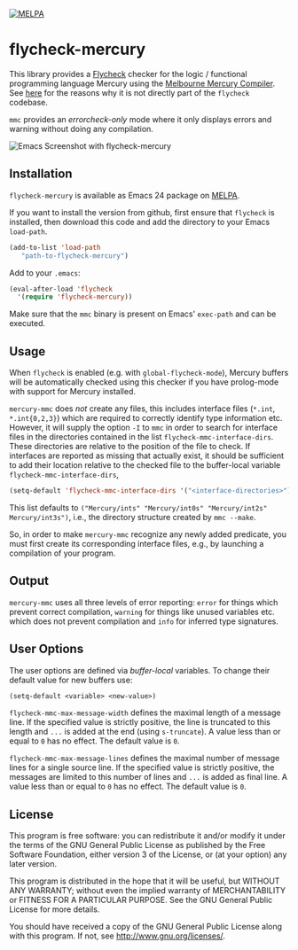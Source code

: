 [![MELPA](http://melpa.org/packages/flycheck-mercury-badge.svg)](http://melpa.org/#/flycheck-mercury)

flycheck-mercury
================

This library provides a [Flycheck](https://github.com/flycheck/flycheck) checker
for the logic / functional programming language Mercury using the [Melbourne
Mercury Compiler](http://mercurylang.org/). See
[here](https://github.com/flycheck/flycheck/pull/295) for the reasons why it is
not directly part of the `flycheck` codebase.

`mmc` provides an *errorcheck-only* mode where it only displays errors and
warning without doing any compilation.

![Emacs Screenshot with flycheck-mercury](https://github.com/flycheck/flycheck-mercury/raw/master/flycheck-mercury-screenshot.png)

Installation
------------

`flycheck-mercury` is available as Emacs 24 package on
[MELPA](http://melpa.org/).

If you want to install the version from github, first ensure that `flycheck` is
installed, then download this code and add the directory to your Emacs
`load-path`.

```lisp
(add-to-list 'load-path
   "path-to-flycheck-mercury")
```

Add to your `.emacs`:

```lisp
(eval-after-load 'flycheck
  '(require 'flycheck-mercury))
```

Make sure that the `mmc` binary is present on Emacs' `exec-path` and can be
executed.

Usage
-----

When `flycheck` is enabled (e.g. with `global-flycheck-mode`), Mercury buffers
will be automatically checked using this checker if you have prolog-mode with
support for Mercury installed.

`mercury-mmc` does *not* create any files, this includes interface files
(`*.int`, `*.int{0,2,3}`) which are required to correctly identify type
information etc. However, it will supply the option `-I` to `mmc` in order to
search for interface files in the directories contained in the list
`flycheck-mmc-interface-dirs`. These directories are relative to the position of
the file to check. If interfaces are reported as missing that actually exist, it
should be sufficient to add their location relative to the checked file to the
buffer-local variable `flycheck-mmc-interface-dirs`,

```lisp
(setq-default 'flycheck-mmc-interface-dirs '("<interface-directories>"))
```

This list defaults to `("Mercury/ints" "Mercury/int0s" "Mercury/int2s"
Mercury/int3s")`, i.e., the directory structure created by `mmc --make`.

So, in order to make `mercury-mmc` recognize any newly added predicate, you must
first create its corresponding interface files, e.g., by launching a compilation
of your program.

Output
------

`mercury-mmc` uses all three levels of error reporting: `error` for things which
prevent correct compilation, `warning` for things like unused variables
etc. which does not prevent compilation and `info` for inferred type signatures.

User Options
------------

The user options are defined via *buffer-local* variables. To change their
default value for new buffers use:

```lisp
(setq-default <variable> <new-value>)
```

`flycheck-mmc-max-message-width` defines the maximal length of a message line.
If the specified value is strictly positive, the line is truncated to this
length and `...` is added at the end (using `s-truncate`). A value less than or
equal to `0` has no effect. The default value is `0`.

`flycheck-mmc-max-message-lines` defines the maximal number of message lines for
a single source line.  If the specified value is strictly positive, the messages
are limited to this number of lines and `...` is added as final line. A value
less than or equal to `0` has no effect. The default value is `0`.


License
-------

This program is free software: you can redistribute it and/or modify it under
the terms of the GNU General Public License as published by the Free Software
Foundation, either version 3 of the License, or (at your option) any later
version.

This program is distributed in the hope that it will be useful, but WITHOUT ANY
WARRANTY; without even the implied warranty of MERCHANTABILITY or FITNESS FOR A
PARTICULAR PURPOSE.  See the GNU General Public License for more details.

You should have received a copy of the GNU General Public License along with
this program.  If not, see http://www.gnu.org/licenses/.
